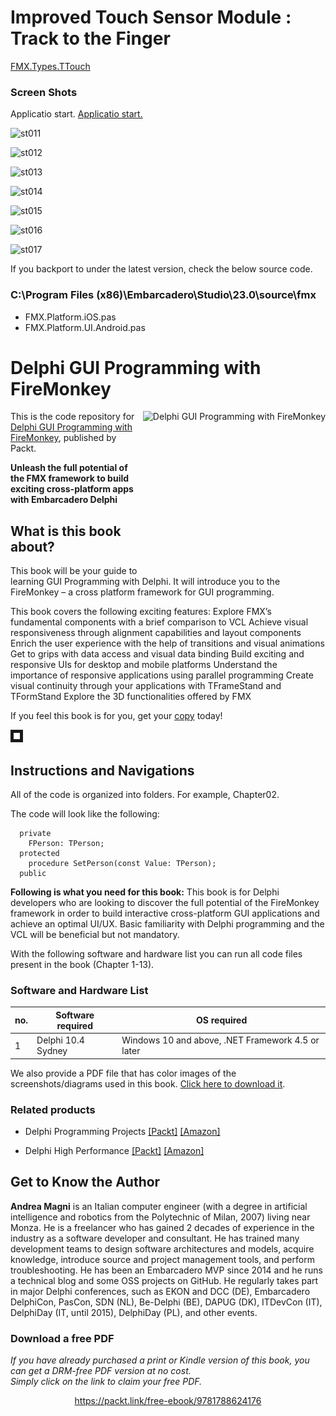 
# Improved Touch Sensor Module : Track to the Finger


[FMX.Types.TTouch](https://docwiki.embarcadero.com/Libraries/Athens/en/FMX.Types.TTouch)


### Screen Shots

Applicatio start. [Applicatio start. ](https://github.com/Atmarkartworks/Ch12-Touch-Update-Delphi12/assets/21020619/4e68c20b-b038-449c-8bbe-3b08c701becd)  

![st011](https://github.com/Atmarkartworks/Ch12-Touch-Update-Delphi12/assets/21020619/6f436e95-052f-479a-9fe8-16ab6a601309)  

![st012](https://github.com/Atmarkartworks/Ch12-Touch-Update-Delphi12/assets/21020619/53dac0cf-6efa-41f7-b20d-801a0a4e7f7c)  

![st013](https://github.com/Atmarkartworks/Ch12-Touch-Update-Delphi12/assets/21020619/9724b035-0ddc-4e08-8d2a-97768af408ea)  

![st014](https://github.com/Atmarkartworks/Ch12-Touch-Update-Delphi12/assets/21020619/0d7dfa2b-2341-441a-ad5c-768c66003bac)  

![st015](https://github.com/Atmarkartworks/Ch12-Touch-Update-Delphi12/assets/21020619/c83c6c90-a220-43b4-8ba7-1d1e793ca8f3)  

![st016](https://github.com/Atmarkartworks/Ch12-Touch-Update-Delphi12/assets/21020619/fe2b8815-5562-4f2f-90e2-fa72a4032fe7)  

![st017](https://github.com/Atmarkartworks/Ch12-Touch-Update-Delphi12/assets/21020619/906c1893-618a-4737-aecd-ad503b991c8a)  






If you backport to under the latest version, check the below source code.

### C:\Program Files (x86)\Embarcadero\Studio\23.0\source\fmx
* FMX.Platform.iOS.pas 
* FMX.Platform.UI.Android.pas 
             
             
             
             
             
             
                            
# Delphi GUI Programming with FireMonkey

<a href="https://www.packtpub.com/application-development/delphi-gui-programming-firemonkey?utm_source=github&utm_medium=repository&utm_campaign=9781788624176"><img src="https://static.packt-cdn.com/products/9781788624176/cover/smaller" alt="Delphi GUI Programming with FireMonkey" height="256px" align="right"></a>

This is the code repository for [Delphi GUI Programming with FireMonkey](https://www.packtpub.com/application-development/delphi-gui-programming-firemonkey?utm_source=github&utm_medium=repository&utm_campaign=9781788624176), published by Packt.

**Unleash the full potential of the FMX framework to build exciting cross-platform apps with Embarcadero Delphi**

## What is this book about?
This book will be your guide to learning GUI Programming with Delphi. It will introduce you to the FireMonkey – a cross platform framework for GUI programming. 

This book covers the following exciting features:
Explore FMX’s fundamental components with a brief comparison to VCL
Achieve visual responsiveness through alignment capabilities and layout components
Enrich the user experience with the help of transitions and visual animations
Get to grips with data access and visual data binding
Build exciting and responsive UIs for desktop and mobile platforms
Understand the importance of responsive applications using parallel programming
Create visual continuity through your applications with TFrameStand and TFormStand
Explore the 3D functionalities offered by FMX




If you feel this book is for you, get your [copy](https://www.amazon.com/dp/1788624173) today!

<a href="https://www.packtpub.com/?utm_source=github&utm_medium=banner&utm_campaign=GitHubBanner"><img src="https://raw.githubusercontent.com/PacktPublishing/GitHub/master/GitHub.png" 
alt="https://www.packtpub.com/" border="5" /></a>

## Instructions and Navigations
All of the code is organized into folders. For example, Chapter02.

The code will look like the following:
```
  private
    FPerson: TPerson;
  protected
    procedure SetPerson(const Value: TPerson);
  public
```

**Following is what you need for this book:**
This book is for Delphi developers who are looking to discover the full potential of the FireMonkey framework in order to build interactive cross-platform GUI applications and achieve an optimal UI/UX. Basic familiarity with Delphi programming and the VCL will be beneficial but not mandatory.

With the following software and hardware list you can run all code files present in the book (Chapter 1-13).
### Software and Hardware List
| no. | Software required | OS required |
| -------- | ------------------------------------ | ----------------------------------- |
| 1 | Delphi 10.4 Sydney | Windows 10 and above, .NET Framework 4.5 or later |


We also provide a PDF file that has color images of the screenshots/diagrams used in this book. [Click here to download it](https://static.packt-cdn.com/downloads/9781788624176_ColorImages.pdf).

### Related products
* Delphi Programming Projects [[Packt]](https://www.packtpub.com/product/delphi-programming-projects/9781789130553?utm_source=github&utm_medium=repository&utm_campaign=9781789130553) [[Amazon]](https://www.amazon.com/dp/B07N8WNVGY)

* Delphi High Performance [[Packt]](https://www.packtpub.com/product/delphi-high-performance/9781788625456?utm_source=github&utm_medium=repository&utm_campaign=9781788625456) [[Amazon]](https://www.amazon.com/dp/B078YXTMDL)

## Get to Know the Author
**Andrea Magni** is an Italian computer engineer (with a degree in artificial intelligence and robotics from the Polytechnic of Milan, 2007) living near Monza. He is a freelancer who has gained 2 decades of experience in the industry as a software developer and consultant. He has trained many development teams to design software architectures and models, acquire knowledge, introduce source and project management tools, and perform troubleshooting. He has been an Embarcadero MVP since 2014 and he runs a technical blog and some OSS projects on GitHub. He regularly takes part in major Delphi conferences, such as EKON and DCC (DE), Embarcadero DelphiCon, PasCon, SDN (NL), Be-Delphi (BE), DAPUG (DK), ITDevCon (IT), DelphiDay (IT, until 2015), DelphiDay (PL), and other events.
### Download a free PDF

 <i>If you have already purchased a print or Kindle version of this book, you can get a DRM-free PDF version at no cost.<br>Simply click on the link to claim your free PDF.</i>
<p align="center"> <a href="https://packt.link/free-ebook/9781788624176">https://packt.link/free-ebook/9781788624176 </a> </p>

